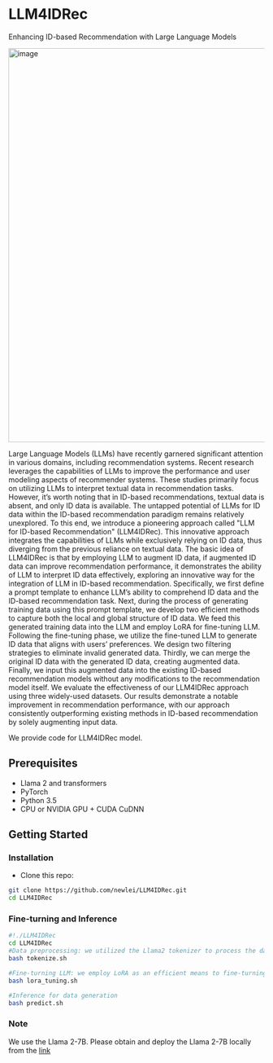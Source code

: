 # LLM4IDRec
Enhancing ID-based Recommendation with Large Language Models

<img width="774" alt="image" src="https://github.com/newlei/LLM4IDRec/assets/16752732/7ba84429-fe23-4bc1-bf4a-7639e5bcb7ab">


Large Language Models (LLMs) have recently garnered significant attention in various domains, including recommendation systems. Recent research leverages the capabilities of LLMs to improve the performance and user modeling aspects of recommender systems. These studies primarily focus on utilizing LLMs to interpret textual data in recommendation tasks. However, it’s worth noting that in ID-based recommendations, textual data is absent, and only ID data is available. The untapped potential of LLMs for ID data within the ID-based recommendation paradigm remains relatively unexplored. To this end, we introduce a pioneering approach called "LLM for ID-based Recommendation" (LLM4IDRec). This innovative approach integrates the capabilities of LLMs while exclusively relying on ID data, thus diverging from the previous reliance on textual data. The basic idea of LLM4IDRec is that by employing LLM to augment ID data, if augmented ID data can improve recommendation performance, it demonstrates the ability of LLM to interpret ID data effectively, exploring an innovative way for the integration of LLM in ID-based recommendation. Specifically, we first define a prompt template to enhance LLM’s ability to comprehend ID data and the ID-based recommendation task. Next, during the process of generating training data using this prompt template, we develop two efficient methods to capture both the local and global structure of ID data. We feed this generated training data into the LLM and employ LoRA for fine-tuning LLM. Following the fine-tuning phase, we utilize the fine-tuned LLM to generate ID data that aligns with users’ preferences. We design two filtering strategies to eliminate invalid generated data. Thirdly, we can merge the original ID data with the generated ID data, creating augmented data. Finally, we input this augmented data into the existing ID-based recommendation models without any modifications to the recommendation model itself. We evaluate the effectiveness of our LLM4IDRec approach using three widely-used datasets. Our results demonstrate a notable improvement in recommendation performance, with our approach consistently outperforming existing methods in ID-based recommendation by solely augmenting input data.


We provide code for LLM4IDRec model.


## Prerequisites

- Llama 2 and transformers
- PyTorch
- Python 3.5
- CPU or NVIDIA GPU + CUDA CuDNN


## Getting Started

### Installation

- Clone this repo:

```bash
git clone https://github.com/newlei/LLM4IDRec.git
cd LLM4IDRec
```


### Fine-turning and Inference


```bash
#!./LLM4IDRec
cd LLM4IDRec
#Data preprocessing: we utilized the Llama2 tokenizer to process the data.
bash tokenize.sh

#Fine-turning LLM: we employ LoRA as an efficient means to fine-turning pretrained LLM.
bash lora_tuning.sh

#Inference for data generation
bash predict.sh
```

### Note

We use the Llama 2-7B. Please obtain and deploy the Llama 2-7B locally from the [link](https://github.com/meta-llama/llama)










